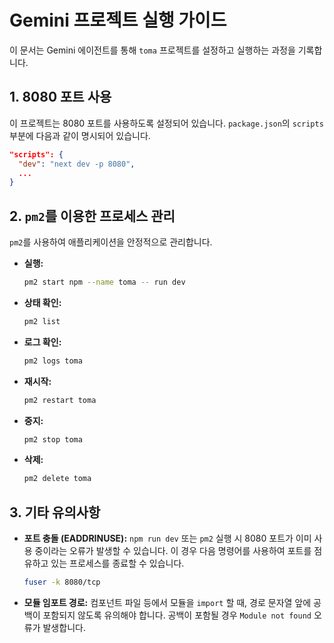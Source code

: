 # Gemini 프로젝트 실행 가이드

이 문서는 Gemini 에이전트를 통해 `toma` 프로젝트를 설정하고 실행하는 과정을 기록합니다.

## 1. 8080 포트 사용

이 프로젝트는 8080 포트를 사용하도록 설정되어 있습니다. `package.json`의 `scripts` 부분에 다음과 같이 명시되어 있습니다.

```json
"scripts": {
  "dev": "next dev -p 8080",
  ...
}
```

## 2. `pm2`를 이용한 프로세스 관리

`pm2`를 사용하여 애플리케이션을 안정적으로 관리합니다.

- **실행:**
  ```bash
  pm2 start npm --name toma -- run dev
  ```

- **상태 확인:**
  ```bash
  pm2 list
  ```

- **로그 확인:**
  ```bash
  pm2 logs toma
  ```

- **재시작:**
  ```bash
  pm2 restart toma
  ```

- **중지:**
  ```bash
  pm2 stop toma
  ```

- **삭제:**
  ```bash
  pm2 delete toma
  ```

## 3. 기타 유의사항

- **포트 충돌 (EADDRINUSE):** `npm run dev` 또는 `pm2` 실행 시 8080 포트가 이미 사용 중이라는 오류가 발생할 수 있습니다. 이 경우 다음 명령어를 사용하여 포트를 점유하고 있는 프로세스를 종료할 수 있습니다.
  ```bash
  fuser -k 8080/tcp
  ```

- **모듈 임포트 경로:** 컴포넌트 파일 등에서 모듈을 `import` 할 때, 경로 문자열 앞에 공백이 포함되지 않도록 유의해야 합니다. 공백이 포함될 경우 `Module not found` 오류가 발생합니다.

